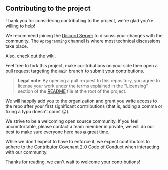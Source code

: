 ## Contributing to the project

Thank you for considering contributing to the project, we're glad you're willing to help!

We recommend joining the [Discord Server](https://discord.gg/zaRXcCFYE7) to discuss your changes with the community. The `#programming` channel is where most technical discussions take place.

Also, check out the [wiki](https://github.com/Layton-Fangame/Layton-Wiki).

Feel free to fork this project, make contributions on your side then open a pull request targeting the `main` branch to submit your contributions.

> **Legal note**: By opening a pull request to this repository, you agree to license your work under the terms explained in the "Licensing" section of the [README](README.md) file at the root of the project.

We will happily add you to the organization and grant you write access to the repo after your first significant contributions (that is, adding a comma or fixing a typo doesn't count 😜).

We strive to be a welcoming open source community. If you feel uncomfortable, please contact a team member in private, we will do our best to make sure everyone here has a great time.

While we don't expect to have to enforce it, we expect contributors to adhere to the [Contributor Covenant 2.0 Code of Conduct](https://www.contributor-covenant.org/version/2/0/code_of_conduct/) when interacting with our community.

Thanks for reading, we can't wait to welcome your contributions!